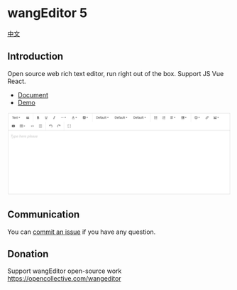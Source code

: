 # wangEditor 5

[中文](./README.md)

## Introduction

Open source web rich text editor, run right out of the box. Support JS Vue React.

- [Document](https://www.wangeditor.com/en/)
- [Demo](https://www.wangeditor.com/demo/?lang=en)

![](./docs/images/editor-en.png)

## Communication

You can [commit an issue]((https://github.com/wangeditor-team/wangEditor/issues)) if you have any question.

## Donation

Support wangEditor open-source work https://opencollective.com/wangeditor
